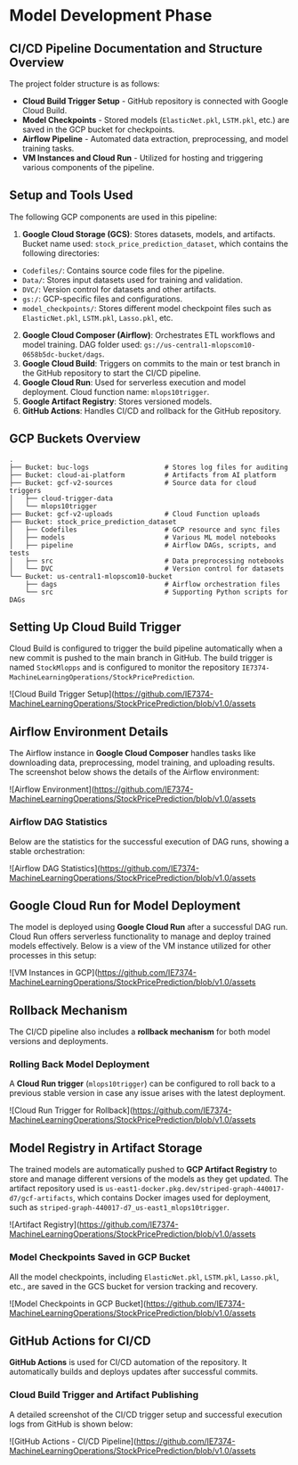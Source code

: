 # Model Development Phase

## CI/CD Pipeline Documentation and Structure Overview

The project folder structure is as follows:
- **Cloud Build Trigger Setup** - GitHub repository is connected with Google Cloud Build.
- **Model Checkpoints** - Stored models (`ElasticNet.pkl`, `LSTM.pkl`, etc.) are saved in the GCP bucket for checkpoints.
- **Airflow Pipeline** - Automated data extraction, preprocessing, and model training tasks.
- **VM Instances and Cloud Run** - Utilized for hosting and triggering various components of the pipeline.

## Setup and Tools Used
The following GCP components are used in this pipeline:

1. **Google Cloud Storage (GCS)**: Stores datasets, models, and artifacts. Bucket name used: `stock_price_prediction_dataset`, which contains the following directories:
  - `Codefiles/`: Contains source code files for the pipeline.
  - `Data/`: Stores input datasets used for training and validation.
  - `DVC/`: Version control for datasets and other artifacts.
  - `gs:/`: GCP-specific files and configurations.
  - `model_checkpoints/`: Stores different model checkpoint files such as `ElasticNet.pkl`, `LSTM.pkl`, `Lasso.pkl`, etc.
2. **Google Cloud Composer (Airflow)**: Orchestrates ETL workflows and model training. DAG folder used: `gs://us-central1-mlopscom10-0658b5dc-bucket/dags`.
3. **Google Cloud Build**: Triggers on commits to the main or test branch in the GitHub repository to start the CI/CD pipeline.
4. **Google Cloud Run**: Used for serverless execution and model deployment. Cloud function name: `mlops10trigger`.
5. **Google Artifact Registry**: Stores versioned models.
6. **GitHub Actions**: Handles CI/CD and rollback for the GitHub repository.

## GCP Buckets Overview


```
.
├── Bucket: buc-logs                   # Stores log files for auditing
├── Bucket: cloud-ai-platform          # Artifacts from AI platform
├── Bucket: gcf-v2-sources             # Source data for cloud triggers
│   ├── cloud-trigger-data
│   └── mlops10trigger
├── Bucket: gcf-v2-uploads             # Cloud Function uploads
├── Bucket: stock_price_prediction_dataset
│   ├── Codefiles                      # GCP resource and sync files
│   ├── models                         # Various ML model notebooks
│   ├── pipeline                       # Airflow DAGs, scripts, and tests
│   ├── src                            # Data preprocessing notebooks
│   └── DVC                            # Version control for datasets
└── Bucket: us-central1-mlopscom10-bucket
    ├── dags                           # Airflow orchestration files
    └── src                            # Supporting Python scripts for DAGs
```

## Setting Up Cloud Build Trigger
Cloud Build is configured to trigger the build pipeline automatically when a new commit is pushed to the main branch in GitHub. The build trigger is named `StockMlopps` and is configured to monitor the repository `IE7374-MachineLearningOperations/StockPricePrediction`.

![Cloud Build Trigger Setup](https://github.com/IE7374-MachineLearningOperations/StockPricePrediction/blob/v1.0/assets

## Airflow Environment Details
The Airflow instance in **Google Cloud Composer** handles tasks like downloading data, preprocessing, model training, and uploading results. The screenshot below shows the details of the Airflow environment:

![Airflow Environment](https://github.com/IE7374-MachineLearningOperations/StockPricePrediction/blob/v1.0/assets

### Airflow DAG Statistics
Below are the statistics for the successful execution of DAG runs, showing a stable orchestration:

![Airflow DAG Statistics](https://github.com/IE7374-MachineLearningOperations/StockPricePrediction/blob/v1.0/assets

## Google Cloud Run for Model Deployment
The model is deployed using **Google Cloud Run** after a successful DAG run. Cloud Run offers serverless functionality to manage and deploy trained models effectively. Below is a view of the VM instance utilized for other processes in this setup:

![VM Instances in GCP](https://github.com/IE7374-MachineLearningOperations/StockPricePrediction/blob/v1.0/assets

## Rollback Mechanism
The CI/CD pipeline also includes a **rollback mechanism** for both model versions and deployments.

### Rolling Back Model Deployment
A **Cloud Run trigger** (`mlops10trigger`) can be configured to roll back to a previous stable version in case any issue arises with the latest deployment.

![Cloud Run Trigger for Rollback](https://github.com/IE7374-MachineLearningOperations/StockPricePrediction/blob/v1.0/assets

## Model Registry in Artifact Storage

The trained models are automatically pushed to **GCP Artifact Registry** to store and manage different versions of the models as they get updated. The artifact repository used is `us-east1-docker.pkg.dev/striped-graph-440017-d7/gcf-artifacts`, which contains Docker images used for deployment, such as `striped-graph-440017-d7_us-east1_mlops10trigger`.

![Artifact Registry](https://github.com/IE7374-MachineLearningOperations/StockPricePrediction/blob/v1.0/assets

### Model Checkpoints Saved in GCP Bucket
All the model checkpoints, including `ElasticNet.pkl`, `LSTM.pkl`, `Lasso.pkl`, etc., are saved in the GCS bucket for version tracking and recovery.

![Model Checkpoints in GCP Bucket](https://github.com/IE7374-MachineLearningOperations/StockPricePrediction/blob/v1.0/assets

## GitHub Actions for CI/CD
**GitHub Actions** is used for CI/CD automation of the repository. It automatically builds and deploys updates after successful commits.

### Cloud Build Trigger and Artifact Publishing
A detailed screenshot of the CI/CD trigger setup and successful execution logs from GitHub is shown below:

![GitHub Actions - CI/CD Pipeline](https://github.com/IE7374-MachineLearningOperations/StockPricePrediction/blob/v1.0/assets